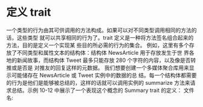 # 定义 trait
一个类型的行为由其可供调用的方法构成。如果可以对不同类型调用相同的方法的话，这些类型
就可以共享相同的行为了。trait 定义是一种将方法签名组合起来的方法，目的是定义一个实现某
些目的所必需的行为的集合。
例如，这里有多个存放了不同类型和属性文本的结构体：结构体 NewsArticle 用于存放发生于世
界各地的新闻故事，而结构体 Tweet 最多只能存放 280 个字符的内容，以及像是否转推或是否是
对推友的回复这样的元数据。
我们想要创建一个多媒体聚合库用来显示可能储存在 NewsArticle 或 Tweet 实例中的数据的总
结。每一个结构体都需要的行为是他们是能够被总结的，这样的话就可以调用实例的 summarize
方法来请求总结。示例 10-12 中展示了一个表现这个概念的 Summary trait 的定义：
文件名: